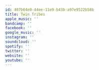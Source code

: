 ```yaml
---
id: 407b04e0-44ee-11e9-b43b-a97e9522b58b
title: Twin Tribes
apple_music: ''
bandcamp: ''
facebook: ''
google_music: ''
instagram: ''
soundcloud: ''
spotify: ''
twitter: ''
website: ''
youtube: ''
---
```

